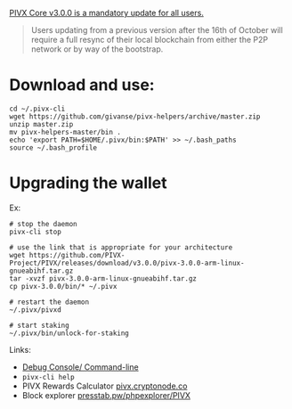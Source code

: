 [PIVX Core v3.0.0 is a mandatory update for all users.](https://github.com/PIVX-Project/PIVX/releases/tag/v3.0.0)

> Users updating from a previous version after the 16th of October will require a full resync of their local blockchain from either the P2P network or by way of the bootstrap.

# Download and use:

```
cd ~/.pivx-cli
wget https://github.com/givanse/pivx-helpers/archive/master.zip
unzip master.zip
mv pivx-helpers-master/bin .
echo 'export PATH=$HOME/.pivx/bin:$PATH' >> ~/.bash_paths
source ~/.bash_profile
```

# Upgrading the wallet

Ex:
```
# stop the daemon
pivx-cli stop

# use the link that is appropriate for your architecture
wget https://github.com/PIVX-Project/PIVX/releases/download/v3.0.0/pivx-3.0.0-arm-linux-gnueabihf.tar.gz
tar -xvzf pivx-3.0.0-arm-linux-gnueabihf.tar.gz
cp pivx-3.0.0/bin/* ~/.pivx

# restart the daemon
~/.pivx/pivxd 

# start staking
~/.pivx/bin/unlock-for-staking
```

Links:
 - [Debug Console/ Command-line](https://pivx.freshdesk.com/support/solutions/articles/30000020865-debug-console-command-line)
  - `pivx-cli help`
 - PIVX Rewards Calculator [pivx.cryptonode.co](http://pivx.cryptonode.co/)
 - Block explorer [presstab.pw/phpexplorer/PIVX](http://www.presstab.pw/phpexplorer/PIVX/index.php)
